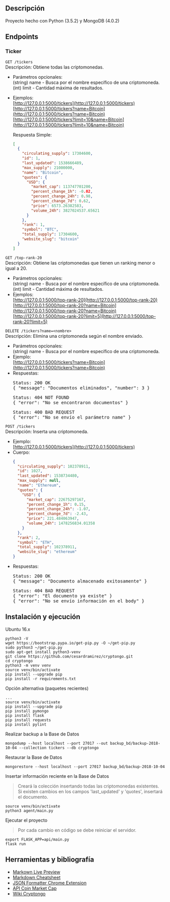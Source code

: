 ## Descripción
Proyecto hecho con Python (3.5.2) y MongoDB (4.0.2)

## Endpoints

### Ticker
`GET /tickers`
<br>Descripción: Obtiene todas las criptomonedas.
- Parámetros opcionales:
  <br>(string) name - Busca por el nombre específico de una criptomoneda.
  <br>(int) limit - Cantidad máxima de resultados.
- Ejemplos:
  <br>[http://127.0.0.1:5000/tickers](http://127.0.0.1:5000/tickers)
  <br>[http://127.0.0.1:5000/tickers?name=Bitcoin](http://127.0.0.1:5000/tickers?name=Bitcoin)
  <br>[http://127.0.0.1:5000/tickers?limit=10&name=Bitcoin](http://127.0.0.1:5000/tickers?limit=10&name=Bitcoin)

  Respuesta Simple:
  ```json
  [
    {
      "circulating_supply": 17304600,
      "id": 1,
      "last_updated": 1538666489,
      "max_supply": 21000000,
      "name": "Bitcoin",
      "quotes": {
        "USD": {
          "market_cap": 113747701200,
          "percent_change_1h": -0.02,
          "percent_change_24h": 0.98,
          "percent_change_7d": 0.62,
          "price": 6573.26382583,
          "volume_24h": 3827024537.65621
        }
      },
      "rank": 1,
      "symbol": "BTC",
      "total_supply": 17304600,
      "website_slug": "bitcoin"
    }
  ]
  ```

`GET /top-rank-20`
<br>Descripción: Obtiene las criptomonedas que tienen un ranking menor o igual a 20.
- Parámetros opcionales:
  <br>(string) name - Busca por el nombre específico de una criptomoneda.
  <br>(int) limit - Cantidad máxima de resultados.
- Ejemplos:
  <br>[http://127.0.0.1:5000/top-rank-20](http://127.0.0.1:5000/top-rank-20)
  <br>[http://127.0.0.1:5000/top-rank-20?name=Bitcoin](http://127.0.0.1:5000/top-rank-20?name=Bitcoin)
  <br>[http://127.0.0.1:5000/top-rank-20?limit=5](http://127.0.0.1:5000/top-rank-20?limit=5)

`DELETE /tickers?name=<nombre>`
<br>Descripción: Elimina una criptomoneda según el nombre enviado.
- Parámetros opcionales:
  <br>(string) name - Busca por el nombre específico de una criptomoneda.
- Ejemplo:
  <br>[http://127.0.0.1:5000/tickers?name=Bitcoin](http://127.0.0.1:5000/tickers?name=Bitcoin)
- Respuestas:
  <pre>Status: 200 OK
  { "message": "Documentos eliminados", "number": 3 }</pre>
  <pre>Status: 404 NOT FOUND
  { "error": "No se encontraron documentos" }
  </pre>
  <pre>Status: 400 BAD REQUEST
  { "error": "No se envío el parámetro name" }
  </pre>

`POST /tickers`
<br>Descripción: Inserta una criptomoneda.
- Ejemplo:
  <br>[http://127.0.0.1:5000/tickers](http://127.0.0.1:5000/tickers)
- Cuerpo:
  ```json
  {
    "circulating_supply": 102378911,
    "id": 1027,
    "last_updated": 1538734480,
    "max_supply": null,
    "name": "Ethereum",
    "quotes": {
      "USD": {
        "market_cap": 22675297167,
        "percent_change_1h": 0.15,
        "percent_change_24h": -1.07,
        "percent_change_7d": -2.43,
        "price": 221.484063947,
        "volume_24h": 1478256834.01358
      }
    },
    "rank": 2,
    "symbol": "ETH",
    "total_supply": 102378911,
    "website_slug": "ethereum"
  }
  ```
- Respuestas:
  <pre>Status: 200 OK
  { "message": "Documento almacenado exitosamente" }</pre>
  <pre>Status: 404 BAD REQUEST
  { "error": "El documento ya existe" }
  { "error": "No se envío información en el body" }
  </pre>


## Instalación y ejecución
Ubuntu 16.x

    python3 -V
    wget https://bootstrap.pypa.io/get-pip.py -O ~/get-pip.py
    sudo python3 ~/get-pip.py
    sudo apt-get install python3-venv
    git clone https://github.com/cesardramirez/cryptongo.git
    cd cryptongo
    python3 -m venv venv
    source venv/bin/activate
    pip install --upgrade pip
    pip install -r requirements.txt

Opción alternativa (paquetes recientes)

    ...
    source venv/bin/activate
    pip install --upgrade pip
    pip install pymongo
    pip install flask
    pip install requests
    pip install pylint

Realizar backup a la Base de Datos

    mongodump --host localhost --port 27017 --out backup_bd/backup-2018-10-04 --collection tickers --db cryptongo

Restaurar la Base de Datos

    mongorestore --host localhost --port 27017 backup_bd/backup-2018-10-04

Insertar información reciente en la Base de Datos

> Creará la colección insertando todas las criptomonedas existentes.
> <br>Si existen cambios en los campos 'last_updated' y 'quotes', insertará el documento.

    source venv/bin/activate
    python3 agent/main.py
    
Ejecutar el proyecto

>Por cada cambio en código se debe reiniciar el servidor.

    export FLASK_APP=api/main.py
    flask run

## Herramientas y bibliografía

* [Markown Live Preview](http://markdownlivepreview.com/)
* [Markdown Cheatsheet](https://github.com/adam-p/markdown-here/wiki/Markdown-Cheatsheet)
* [JSON Formatter Chrome Extension](https://chrome.google.com/webstore/detail/json-formatter/bcjindcccaagfpapjjmafapmmgkkhgoa)
* [API Coin Market Cap](https://coinmarketcap.com/api/)
* [Wiki Cryptongo](https://github.com/cesardramirez/cryptongo/wiki/Wiki-Cryptongo)